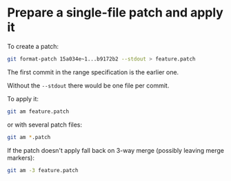 # Prepare a single-file patch and apply it

To create a patch:

```bash
git format-patch 15a034e~1...b9172b2 --stdout > feature.patch
```

The first commit in the range specification is the earlier one.


Without the `--stdout` there would be one file per commit.

To apply it:

```bash
git am feature.patch
```

or with several patch files:

```bash
git am *.patch
```

If the patch doesn't apply fall back on 3-way merge (possibly leaving merge markers):

```bash
git am -3 feature.patch
```
